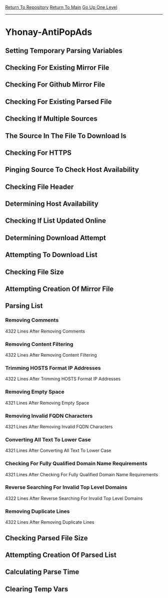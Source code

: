 [Return To Repository](https://github.com/deathbybandaid/piholeparser/)
[Return To Main](https://github.com/deathbybandaid/piholeparser/blob/master/RecentRunLogs/Mainlog.md)
[Go Up One Level](https://github.com/deathbybandaid/piholeparser/blob/master/RecentRunLogs/TopLevelScripts/30-Processing-Blacklists.md)
____________________________________
# Yhonay-AntiPopAds
## Setting Temporary Parsing Variables
## Checking For Existing Mirror File
## Checking For Github Mirror File
## Checking For Existing Parsed File
## Checking If Multiple Sources
## The Source In The File To Download Is
## Checking For HTTPS
## Pinging Source To Check Host Availability
## Checking File Header
## Determining Host Availability
## Checking If List Updated Online
## Determining Download Attempt
## Attempting To Download List
## Checking File Size
## Attempting Creation Of Mirror File
## Parsing List
### Removing Comments
4322 Lines After Removing Comments
### Removing Content Filtering
4322 Lines After Removing Content Filtering
### Trimming HOSTS Format IP Addresses
4322 Lines After Trimming HOSTS Format IP Addresses
### Removing Empty Space
4321 Lines After Removing Empty Space
### Removing Invalid FQDN Characters
4321 Lines After Removing Invalid FQDN Characters
### Converting All Text To Lower Case
4321 Lines After Converting All Text To Lower Case
### Checking For Fully Qualified Domain Name Requirements
4321 Lines After Checking For Fully Qualified Domain Name Requirements
### Reverse Searching For Invalid Top Level Domains
4322 Lines After Reverse Searching For Invalid Top Level Domains
### Removing Duplicate Lines
4322 Lines After Removing Duplicate Lines
## Checking Parsed File Size
## Attempting Creation Of Parsed List
## Calculating Parse Time
## Clearing Temp Vars
